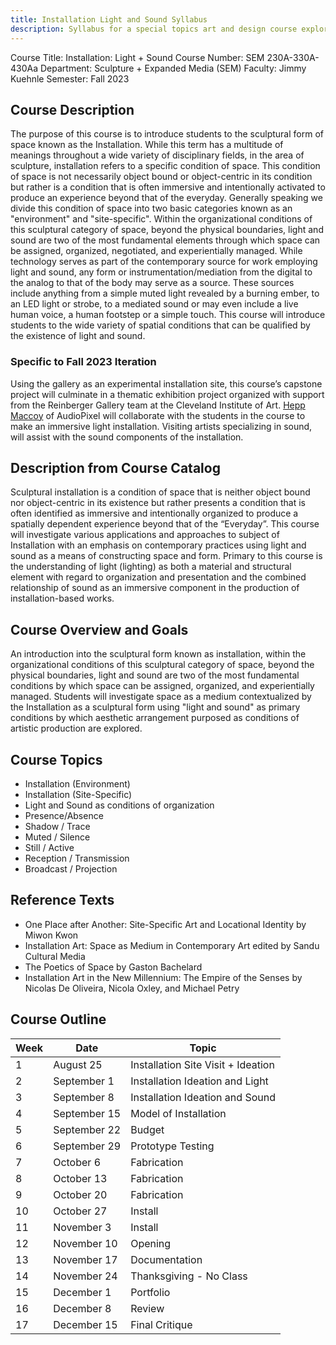 ```yaml
---
title: Installation Light and Sound Syllabus
description: Syllabus for a special topics art and design course exploring installation art through the lenses of light and sound
---
```


Course Title: Installation: Light + Sound
Course Number: SEM 230A-330A-430Aa
Department: Sculpture + Expanded Media (SEM)
Faculty: Jimmy Kuehnle
Semester: Fall 2023

## Course Description

The purpose of this course is to introduce students to the sculptural form of space known as the Installation. While this term has a multitude of meanings throughout a wide variety of disciplinary fields, in the area of sculpture, installation refers to a specific condition of space. This condition of space is not necessarily object bound or object-centric in its condition but rather is a condition that is often immersive and intentionally activated to produce an experience beyond that of the everyday. Generally speaking we divide this condition of space into two basic categories known as an "environment" and "site-specific". Within the organizational conditions of this sculptural category of space, beyond the physical boundaries, light and sound are two of the most fundamental elements through which space can be assigned, organized, negotiated, and experientially managed. While technology serves as part of the contemporary source for work employing light and sound, any form or instrumentation/mediation from the digital to the analog to that of the body may serve as a source. These sources include anything from a simple muted light revealed by a burning ember, to an LED light or strobe, to a mediated sound or may even include a live human voice, a human footstep or a simple touch. This course will introduce students to the wide variety of spatial conditions that can be qualified by the existence of light and sound.

### Specific to Fall 2023 Iteration

Using the gallery as an experimental installation site, this course’s capstone project will culminate in a thematic exhibition project organized with support from the Reinberger Gallery team at the Cleveland Institute of Art. [Hepp Maccoy](https://heppmaccoy.com/) of AudioPixel will collaborate with the students in the course to make an immersive light installation. Visiting artists specializing in sound, will assist with the sound components of the installation.

## Description from Course Catalog

Sculptural installation is a condition of space that is neither object bound nor object-centric in its existence but rather presents a condition that is often identified as immersive and intentionally organized to produce a spatially dependent experience beyond that of the “Everyday”. This course will investigate various applications and approaches to subject of Installation with an emphasis on contemporary practices using light and sound as a means of constructing space and form. Primary to this course is the understanding of light (lighting) as both a material and structural element with regard to organization and presentation and the combined relationship of sound as an immersive component in the production of installation-based works.

## Course Overview and Goals

An introduction into the sculptural form known as installation, within the organizational conditions of this sculptural category of space, beyond the physical boundaries, light and sound are two of the most fundamental conditions by which space can be assigned, organized, and experientially managed. Students will investigate space as a medium contextualized by the Installation as a sculptural form using "light and sound" as primary conditions by which aesthetic arrangement purposed as conditions of artistic production are explored.

## Course Topics

- Installation (Environment)
- Installation (Site-Specific)
- Light and Sound as conditions of organization
- Presence/Absence
- Shadow / Trace
- Muted / Silence
- Still / Active
- Reception / Transmission
- Broadcast / Projection

## Reference Texts

- One Place after Another: Site-Specific Art and Locational Identity by Miwon Kwon
- Installation Art: Space as Medium in Contemporary Art edited by Sandu Cultural Media
- The Poetics of Space by Gaston Bachelard
- Installation Art in the New Millennium: The Empire of the Senses by Nicolas De Oliveira, Nicola Oxley, and Michael Petry

## Course Outline

| Week | Date         | Topic                              |
| ---- | ------------ | ---------------------------------- |
| 1    | August 25    | Installation Site Visit + Ideation |
| 2    | September 1  | Installation Ideation and Light    |
| 3    | September 8  | Installation Ideation and Sound    |
| 4    | September 15 | Model of Installation              |
| 5    | September 22 | Budget                             |
| 6    | September 29 | Prototype Testing                  |
| 7    | October 6    | Fabrication                        |
| 8    | October 13   | Fabrication                        |
| 9    | October 20   | Fabrication                        |
| 10   | October 27   | Install                            |
| 11   | November 3   | Install                            |
| 12   | November 10  | Opening                            |
| 13   | November 17  | Documentation                      |
| 14   | November 24  | Thanksgiving - No Class            |
| 15   | December 1   | Portfolio                          |
| 16   | December 8   | Review                             |
| 17   | December 15  | Final Critique                     |
